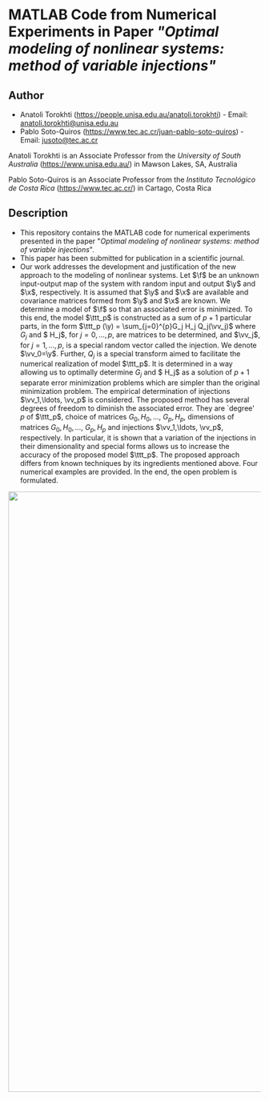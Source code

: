 # MATLAB Code from Numerical Experiments in Paper *"Optimal modeling of nonlinear systems: method of variable injections"*

## Author

* Anatoli Torokhti (https://people.unisa.edu.au/anatoli.torokhti) - Email: anatoli.torokhti@unisa.edu.au
* Pablo Soto-Quiros (https://www.tec.ac.cr/juan-pablo-soto-quiros) - Email: jusoto@tec.ac.cr

Anatoli Torokhti is an Associate Professor from the *University of South Australia* (https://www.unisa.edu.au/) in Mawson Lakes, SA, Australia

Pablo Soto-Quiros is an Associate Professor from the *Instituto Tecnológico de Costa Rica* (https://www.tec.ac.cr/) in Cartago, Costa Rica


## Description

* This repository contains the MATLAB code for numerical experiments presented in the paper "*Optimal modeling of nonlinear systems: method of variable injections*". 
* This paper has been submitted for publication in a scientific journal. 
* Our work addresses the development and justification of the new approach to the modeling of nonlinear systems. Let $\f$ be  an unknown  input-output map of the system with random input and output $\y$ and $\x$, respectively. It is assumed that  $\y$ and $\x$  are available and covariance matrices formed from $\y$ and $\x$ are known. We  determine a model of $\f$  so that an associated error is minimized. To this end,  the model $\ttt_p$ is constructed as a sum of $p+1$ particular parts, in the form $\ttt_p (\y) = \sum_{j=0}^{p}G_j H_j Q_j(\vv_j)$ where $G_j$ and $ H_j$, for $j=0,\ldots, p$,  are matrices to be determined, and $\vv_j$, for $j=1,\ldots,p$, is a special  random vector  called the injection. We denote $\vv_0=\y$. Further, $Q_j$ is a special transform aimed to facilitate the numerical realization of  model $\ttt_p$. It is determined in a way allowing us to optimally determine $G_j$ and $ H_j$ as a solution of $p+1$ separate error minimization problems which are simpler than the original minimization problem. The empirical determination of injections $\vv_1,\ldots, \vv_p$ is considered. The proposed method has several degrees of freedom to diminish the associated error. They are `degree' $p$ of $\ttt_p$, choice of matrices $G_0, H_0, \ldots,$ $G_p, H_p$, dimensions of   matrices $G_0, H_0, \ldots,$ $G_p, H_p$ and injections $\vv_1,\ldots, \vv_p$, respectively.  In particular, it is shown that a variation of the injections in their dimensionality and special forms allows us to increase  the accuracy  of  the proposed model $\ttt_p$. The proposed approach differs from known techniques by its ingredients mentioned above. Four numerical examples are provided. In the end, the open problem is formulated.


<p align="center"><img width="1200" src="https://github.com/jusotoTEC/multifiltering_transform/blob/main/img/img1.png"></p>
